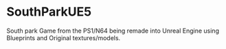 # SouthParkUE5
South park Game from the PS1/N64 being remade into Unreal Engine using Blueprints and Original textures/models.
